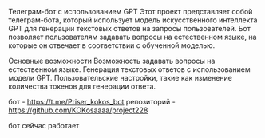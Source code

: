 Телеграм-бот с использованием GPT
Этот проект представляет собой телеграм-бота, который использует модель искусственного интеллекта GPT для генерации текстовых ответов на запросы пользователей. Бот позволяет пользователям задавать вопросы на естественном языке, на которые он отвечает в соответствии с обученной моделью.

Основные возможности
Возможность задавать вопросы на естественном языке.
Генерация текстовых ответов с использованием модели GPT.
Пользовательские настройки, такие как изменение количества токенов для генерации ответа.

бот - https://t.me/Priser_kokos_bot
репозиторий - https://github.com/KOKosaaaa/project228

бот сейчас работает